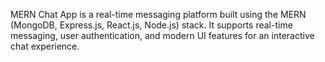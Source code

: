 MERN Chat App is a real-time messaging platform built using the MERN (MongoDB, Express.js, React.js, Node.js) stack. It supports real-time messaging, user authentication, and modern UI features for an interactive chat experience.
